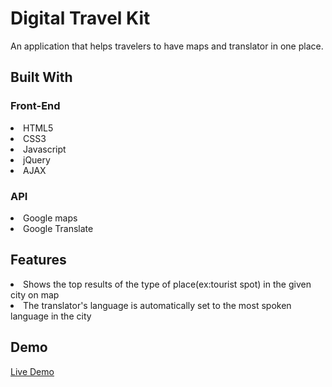 <h1>Digital Travel Kit</h1>
<p>An application that helps travelers to have maps and translator in one place.</p>
<h2>Built With</h2>
<h3>Front-End</h3>
<li>HTML5</li>
<li>CSS3</li>
<li>Javascript</li>
<li>jQuery</li>
<li>AJAX</li>
<h3>API</h3>
<li>Google maps</li>
<li>Google Translate</li>
<h2>Features</h2>
<li>Shows the top results of the type of place(ex:tourist spot) in the given city on map</li>
<li>The translator's language is automatically set to the most spoken language in the city</li>
<h2>Demo</h2>
<a href="https://sowmyag12.github.io/DigitalTravelKit/">Live Demo</a>
